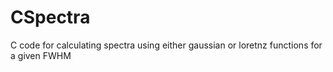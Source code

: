 # CSpectra
C code for calculating spectra using either gaussian or loretnz functions for a given FWHM
